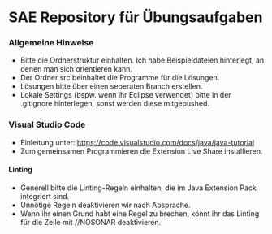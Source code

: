 # SAE Repository für Übungsaufgaben

### Allgemeine Hinweise

- Bitte die Ordnerstruktur einhalten. Ich habe Beispieldateien hinterlegt, an denen man sich orientieren kann.
- Der Ordner src beinhaltet die Programme für die Lösungen.
- Lösungen bitte über einen seperaten Branch erstellen.
- Lokale Settings (bspw. wenn ihr Eclipse verwendet) bitte in der .gitignore hinterlegen, sonst werden diese mitgepushed.

### Visual Studio Code

- Einleitung unter: https://code.visualstudio.com/docs/java/java-tutorial
- Zum gemeinsamen Programmieren die Extension Live Share installieren.

#### Linting

- Generell bitte die Linting-Regeln einhalten, die im Java Extension Pack integriert sind.
- Unnötige Regeln deaktivieren wir nach Absprache.
- Wenn ihr einen Grund habt eine Regel zu brechen, könnt ihr das Linting für die Zeile mit //NOSONAR deaktivieren.